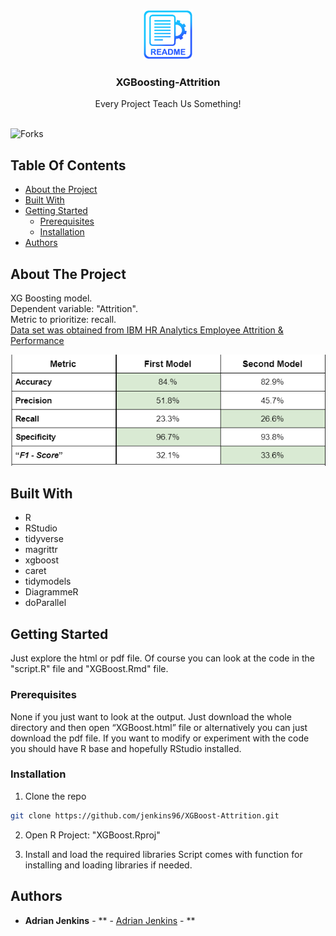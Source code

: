 <br/>
<p align="center">
  <a href="https://github.com/jenkins96/XGBoost-Attrition">
    <img src="images/logo.png" alt="Logo" width="80" height="80">
  </a>

  <h3 align="center">XGBoosting-Attrition</h3>

  <p align="center">
    Every Project Teach Us Something!
    <br/>
    <br/>
  </p>
</p>

![Forks](https://img.shields.io/github/forks/jenkins96/XGBoost-Attrition?style=social) 

## Table Of Contents

* [About the Project](#about-the-project)
* [Built With](#built-with)
* [Getting Started](#getting-started)
  * [Prerequisites](#prerequisites)
  * [Installation](#installation)
* [Authors](#authors)

## About The Project
XG Boosting model.  
Dependent variable: "Attrition".  
Metric to prioritize: recall.  
[Data set was obtained from IBM HR Analytics Employee Attrition & Performance](https://www.kaggle.com/pavansubhasht/ibm-hr-analytics-attrition-dataset)
  
![Screen Shot](images/comparingXGBModels.png)


## Built With
* R
* RStudio
* tidyverse
* magrittr
* xgboost
* caret
* tidymodels
* DiagrammeR
* doParallel


## Getting Started
Just explore the html or pdf file. Of course you can look at the code in the "script.R" file and "XGBoost.Rmd" file.

### Prerequisites
None if you just want to look at the output. Just download the whole directory and then open “XGBoost.html” file or alternatively you can just download the pdf file. If you want to modify or experiment with the code you should have R base and hopefully RStudio installed.

### Installation

1. Clone the repo

```sh
git clone https://github.com/jenkins96/XGBoost-Attrition.git
```

2. Open R Project: "XGBoost.Rproj"
  
3. Install and load the required libraries Script comes with function for installing and loading libraries if needed. 


## Authors

* **Adrian Jenkins** - ** - [Adrian Jenkins](https://github.com/jenkins96/) - **
